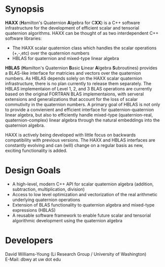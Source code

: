 
Synopsis
========
**HAXX** (**H**amilton's Quaternion **A**lgebra for C**XX**) is a C++ software
infrastructure for the development of efficient scalar and tensorial quaternion
algorithms. HAXX can be thought of as two interdependent C++ software
libraries:

* The HAXX scalar quaternion class which handles the scalar operations
  (+,-,etc) over the quaternion numbers
* HBLAS for quaternion and mixed-type linear algebra


**HBLAS** (**H**amilton's Quaternion **B**asic **L**inear **A**lgebra
**S**ubroutines) provides a BLAS-like interface for matricies and vectors over
the quaternion numbers. As HBLAS depends solely on the HAXX scalar quaternion
infrastructure, there is no plan currently to release them separately. The
HBLAS implementaion of Level 1, 2, and 3 BLAS operations are currently based on
the original FORTRAN BLAS implementaions, with serveral extensions and
generalizations that account for the loss of scalar commutivity in the
quaternion numbers. A primary goal of HBLAS is not only to provide a
convienient and efficient interface for quaternion-quaternion linear algebra, 
but also to efficiently handle mixed-type (quaternion-real, quaternion-complex)
linear algebra through the natural embeddings into the quaternion algebra.


HAXX is actively being developed with little focus on backwards compatibility
with previous versions. The HAXX and HBLAS interfaces are constantly evolving
and can (will) change on a regular basis as new, exciting functionality is
added.

Design Goals
============
* A high-level, modern C++ API for scalar quaternion algebra (addition,
  subtraction, multiplication, division)
* Access to low level optimization and vectorization of the real arithmetic
  underlying quaternion operations
* Extension of BLAS functionality to quaternion algebra and mixed-type
  expressions (HBLAS)
* A reusable software framework to enable future scalar and tensorial
  algorithmic development using the quaternion algebra

Developers
==========
David Williams-Young (Li Research Group / University of Washington) <br />
E-Mail: dbwy at uw dot edu
